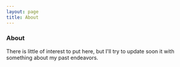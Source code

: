 ```yaml
---
layout: page
title: About
---
```


### About
There is little of interest to put here, but I'll try to update soon it with something about my past endeavors.